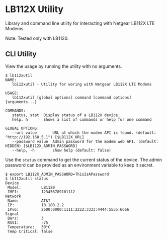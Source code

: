 # LB112X Utility

Library and command line utility for interacting with Netgear LB112X LTE Modems.

Note: Tested only with LB1120.

## CLI Utility

View the usage by running the utility with no arguments.

```console
$ lb112xutil
NAME:
   lb112xutil - Utility for woring with Netgear LB112X LTE Modems

USAGE:
   lb112xutil [global options] command [command options] [arguments...]

COMMANDS:
   status, stat  Display status of a LB112X device.
   help, h       Shows a list of commands or help for one command

GLOBAL OPTIONS:
   --url value       URL at which the modem API is found. (default: "http://192.168.5.1") [$LB112X_URL]
   --password value  Admin password for the modem web API. (default: HIDDEN) [$LB112X_ADMIN_PASSWORD]
   --help, -h        show help (default: false)
```

Use the `status` command to get the current status of the device. The admin
password can be provided as an environment variable to keep it secret.

```console
$ export LB112X_ADMIN_PASSWORD=ThisIsAPassword
$ lb112xutil status
Device
 Model:         LB1120
 IMEI:          123456789101112
Network
 Name:          AT&T
 IP:            10.180.2.2
 IPv6:          2600:0000:1111:2222:3333:4444:5555:6666
Signal
 Bars:          3
 RSSI:          -75
 Temperature:   30°C
 Temp Critical: false
```